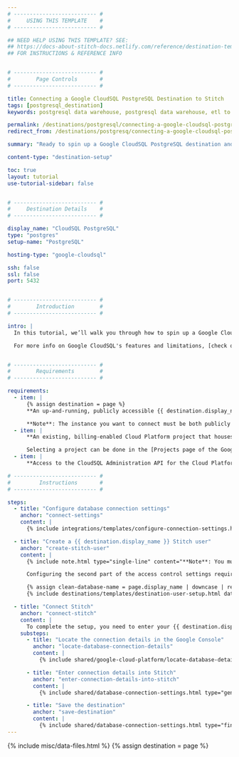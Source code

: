 ```yaml
---
# -------------------------- #
#     USING THIS TEMPLATE    #
# -------------------------- #

## NEED HELP USING THIS TEMPLATE? SEE:
## https://docs-about-stitch-docs.netlify.com/reference/destination-templates/destination-setup/
## FOR INSTRUCTIONS & REFERENCE INFO


# -------------------------- #
#        Page Controls       #
# -------------------------- #

title: Connecting a Google CloudSQL PostgreSQL Destination to Stitch
tags: [postgresql_destination]
keywords: postgresql data warehouse, postgresql data warehouse, etl to postgres, postgres etl, postgresql etl, cloudsql postgres, cloudsql postgresql, cloudsql data warehouse

permalink: /destinations/postgresql/connecting-a-google-cloudsql-postgresql-data-warehouse
redirect_from: /destinations/postgresq/connecting-a-google-cloudsql-postgresql-data-warehouse

summary: "Ready to spin up a Google CloudSQL PostgreSQL destination and connect it to Stitch? This step-by-step tutorial will walk you through every part of the process."

content-type: "destination-setup"

toc: true
layout: tutorial
use-tutorial-sidebar: false


# -------------------------- #
#     Destination Details    #
# -------------------------- #

display_name: "CloudSQL PostgreSQL"
type: "postgres"
setup-name: "PostgreSQL"

hosting-type: "google-cloudsql"

ssh: false
ssl: false
port: 5432


# -------------------------- #
#        Introduction        #
# -------------------------- #

intro: |
  In this tutorial, we’ll walk you through how to spin up a Google CloudSQL PostgreSQL instance and then connect it to Stitch as a destination.

  For more info on Google CloudSQL's features and limitations, [check out the official Google documentation](https://cloud.google.com/sql/docs/postgres/){:target="new"}.


# -------------------------- #
#        Requirements        #
# -------------------------- #

requirements:
  - item: |
      {% assign destination = page %}
      **An up-and-running, publicly accessible {{ destination.display_name }} instance.** Instructions for creating a {{ destination.display_name }} destination are outside the scope of this tutorial; our instructions assume that you have an instance up and running. For help getting started with {{ destination.display_name }}, refer to [Google's documentation](https://cloud.google.com/sql/docs/postgres/create-instance){:target="new"}.

      **Note**: The instance you want to connect must be both publicly accessible and running PostgreSQL version 9.3 or higher.
  - item: |
      **An existing, billing-enabled Cloud Platform project that houses the instance**. Even if you're using the Free option, [billing must be enabled](https://support.google.com/cloud/answer/6293499#enable-billing){:target="new"} for the project or Stitch will encounter connection issues.

      Selecting a project can be done in the [Projects page of the Google Console](https://console.cloud.google.com/project){:target="new"}.
  - item: |
      **Access to the CloudSQL Administration API for the Cloud Platform Project housing the instance**. Refer to [Google's documentation](https://console.cloud.google.com/flows/enableapi?apiid=sqladmin){:target="new"} for more info.

# -------------------------- #
#         Instructions       #
# -------------------------- #

steps:
  - title: "Configure database connection settings"
    anchor: "connect-settings"
    content: |
      {% include integrations/templates/configure-connection-settings.html %}

  - title: "Create a {{ destination.display_name }} Stitch user"
    anchor: "create-stitch-user"
    content: |
      {% include note.html type="single-line" content="**Note**: You must have the ability to create a user and grant privileges to complete this step." %}

      Configuring the second part of the access control settings requires creating a database user for Stitch. This guide will use the psql method to create the user, which requires the use of a SQL client.

      {% assign clean-database-name = page.display_name | downcase | replace:" ","-" %}
      {% include destinations/templates/destination-user-setup.html database-type=clean-database-name %}

  - title: "Connect Stitch"
    anchor: "connect-stitch"
    content: |
      To complete the setup, you need to enter your {{ destination.display_name }} connection details into the {{ app.page-names.dw-settings }} page in Stitch.
    substeps:
      - title: "Locate the connection details in the Google Console"
        anchor: "locate-database-connection-details"
        content: |
          {% include shared/google-cloud-platform/locate-database-details.html %}

      - title: "Enter connection details into Stitch"
        anchor: "enter-connection-details-into-stitch"
        content: |
          {% include shared/database-connection-settings.html type="general" %}

      - title: "Save the destination"
        anchor: "save-destination"
        content: |
          {% include shared/database-connection-settings.html type="finish-up" %}
---
```

{% include misc/data-files.html %}
{% assign destination = page %}
